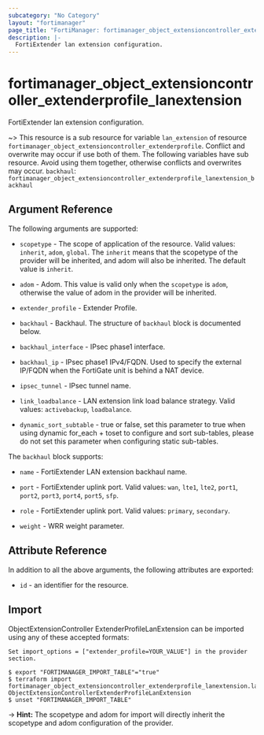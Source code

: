 ```yaml
---
subcategory: "No Category"
layout: "fortimanager"
page_title: "FortiManager: fortimanager_object_extensioncontroller_extenderprofile_lanextension"
description: |-
  FortiExtender lan extension configuration.
---
```


# fortimanager_object_extensioncontroller_extenderprofile_lanextension
FortiExtender lan extension configuration.

~> This resource is a sub resource for variable `lan_extension` of resource `fortimanager_object_extensioncontroller_extenderprofile`. Conflict and overwrite may occur if use both of them.
The following variables have sub resource. Avoid using them together, otherwise conflicts and overwrites may occur.
`backhaul`: `fortimanager_object_extensioncontroller_extenderprofile_lanextension_backhaul`



## Argument Reference


The following arguments are supported:

* `scopetype` - The scope of application of the resource. Valid values: `inherit`, `adom`, `global`. The `inherit` means that the scopetype of the provider will be inherited, and adom will also be inherited. The default value is `inherit`.
* `adom` - Adom. This value is valid only when the `scopetype` is `adom`, otherwise the value of adom in the provider will be inherited.
* `extender_profile` - Extender Profile.

* `backhaul` - Backhaul. The structure of `backhaul` block is documented below.
* `backhaul_interface` - IPsec phase1 interface.
* `backhaul_ip` - IPsec phase1 IPv4/FQDN. Used to specify the external IP/FQDN when the FortiGate unit is behind a NAT device.
* `ipsec_tunnel` - IPsec tunnel name.
* `link_loadbalance` - LAN extension link load balance strategy. Valid values: `activebackup`, `loadbalance`.

* `dynamic_sort_subtable` - true or false, set this parameter to true when using dynamic for_each + toset to configure and sort sub-tables, please do not set this parameter when configuring static sub-tables.

The `backhaul` block supports:

* `name` - FortiExtender LAN extension backhaul name.
* `port` - FortiExtender uplink port. Valid values: `wan`, `lte1`, `lte2`, `port1`, `port2`, `port3`, `port4`, `port5`, `sfp`.

* `role` - FortiExtender uplink port. Valid values: `primary`, `secondary`.

* `weight` - WRR weight parameter.


## Attribute Reference

In addition to all the above arguments, the following attributes are exported:
* `id` - an identifier for the resource.

## Import

ObjectExtensionController ExtenderProfileLanExtension can be imported using any of these accepted formats:
```
Set import_options = ["extender_profile=YOUR_VALUE"] in the provider section.

$ export "FORTIMANAGER_IMPORT_TABLE"="true"
$ terraform import fortimanager_object_extensioncontroller_extenderprofile_lanextension.labelname ObjectExtensionControllerExtenderProfileLanExtension
$ unset "FORTIMANAGER_IMPORT_TABLE"
```
-> **Hint:** The scopetype and adom for import will directly inherit the scopetype and adom configuration of the provider.
